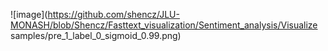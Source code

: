 
![image](https://github.com/shencz/JLU-MONASH/blob/Shencz/Fasttext_visualization/Sentiment_analysis/Visualize samples/pre_1_label_0_sigmoid_0.99.png)
